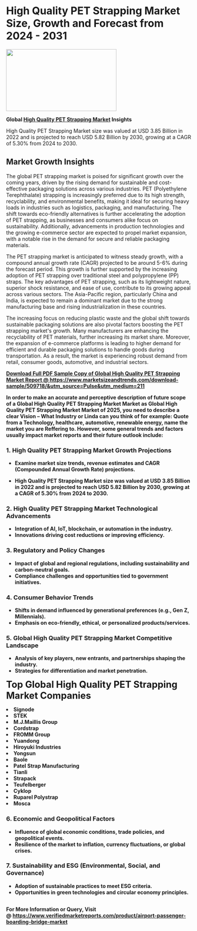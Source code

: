 <H1>High Quality PET Strapping Market Size, Growth and Forecast from 2024 - 2031</H1><img class="aligncenter size-medium wp-image-584254" src="https://thirdeyenews.in/wp-content/uploads/2024/09/Global-Market-Research-300x168.jpeg" alt="" width="300" height="168" /><p><strong>Global&nbsp;<a href="https://www.marketsizeandtrends.com/download-sample/509718/&amp;utm_source=Pulse&amp;utm_medium=211">High Quality PET Strapping Market</a> Insights</strong></p><p>High Quality PET Strapping Market size was valued at USD 3.85 Billion in 2022 and is projected to reach USD 5.82 Billion by 2030, growing at a CAGR of 5.30% from 2024 to 2030.</p><p><h2>Market Growth Insights</h2> <p>The global PET strapping market is poised for significant growth over the coming years, driven by the rising demand for sustainable and cost-effective packaging solutions across various industries. PET (Polyethylene Terephthalate) strapping is increasingly preferred due to its high strength, recyclability, and environmental benefits, making it ideal for securing heavy loads in industries such as logistics, packaging, and manufacturing. The shift towards eco-friendly alternatives is further accelerating the adoption of PET strapping, as businesses and consumers alike focus on sustainability. Additionally, advancements in production technologies and the growing e-commerce sector are expected to propel market expansion, with a notable rise in the demand for secure and reliable packaging materials.</p> <p><strong><a href="#"></a></strong></p> <p>The PET strapping market is anticipated to witness steady growth, with a compound annual growth rate (CAGR) projected to be around 5-6% during the forecast period. This growth is further supported by the increasing adoption of PET strapping over traditional steel and polypropylene (PP) straps. The key advantages of PET strapping, such as its lightweight nature, superior shock resistance, and ease of use, contribute to its growing appeal across various sectors. The Asia-Pacific region, particularly China and India, is expected to remain a dominant market due to the strong manufacturing base and rising industrialization in these countries.</p> <p>The increasing focus on reducing plastic waste and the global shift towards sustainable packaging solutions are also pivotal factors boosting the PET strapping market's growth. Many manufacturers are enhancing the recyclability of PET materials, further increasing its market share. Moreover, the expansion of e-commerce platforms is leading to higher demand for efficient and durable packaging solutions to handle goods during transportation. As a result, the market is experiencing robust demand from retail, consumer goods, automotive, and industrial sectors.</p> <p><strong><a href="#"></p><p><span class=""><strong>Download Full PDF Sample Copy of Global High Quality PET Strapping Market Report</strong> @ <a href="https://www.marketsizeandtrends.com/download-sample/509718/&amp;utm_source=Pulse&amp;utm_medium=211" target="_blank">https://www.marketsizeandtrends.com/download-sample/509718/&amp;utm_source=Pulse&amp;utm_medium=211</a></span></p><p>In order to make an accurate and perceptive description of future scope of a Global&nbsp;High Quality PET Strapping Market Market as Global&nbsp;High Quality PET Strapping Market Market of 2025, you need to describe a clear Vision &ndash; What Industry or Linda can you think of for example: Quote from a Technology, healthcare, automotive, renewable energy, name the market you are Reffering to. However, some general trends and factors usually impact market reports and their future outlook include:</p><h3>1.&nbsp;<strong>High Quality PET Strapping Market Growth Projections</strong></h3><ul><li>Examine market size trends, revenue estimates and CAGR (Compounded Annual Growth Rate) projections.</li><li><p>High Quality PET Strapping Market size was valued at USD 3.85 Billion in 2022 and is projected to reach USD 5.82 Billion by 2030, growing at a CAGR of 5.30% from 2024 to 2030.</p></li></ul><h3>2.&nbsp;<strong>High Quality PET Strapping Market Technological Advancements</strong></h3><ul><li>Integration of AI, IoT, blockchain, or automation in the industry.</li><li>Innovations driving cost reductions or improving efficiency.</li></ul><h3>3.&nbsp;<strong>Regulatory and Policy Changes</strong></h3><ul><li>Impact of global and regional regulations, including sustainability and carbon-neutral goals.</li><li>Compliance challenges and opportunities tied to government initiatives.</li></ul><h3>4.&nbsp;<strong>Consumer Behavior Trends</strong></h3><ul><li>Shifts in demand influenced by generational preferences (e.g., Gen Z, Millennials).</li><li>Emphasis on eco-friendly, ethical, or personalized products/services.</li></ul><h3>5.&nbsp;<strong>Global High Quality PET Strapping Market Competitive Landscape</strong></h3><ul><li>Analysis of key players, new entrants, and partnerships shaping the industry.</li><li>Strategies for differentiation and market penetration.</li></ul><p data-pm-slice="1 1 []"><span style="color: inherit; font-family: inherit; font-size: 25px;">Top Global High Quality PET Strapping Market Companies</span></p><div class="" data-test-id=""><p><li>Signode</li><li> STEK</li><li> M.J.Maillis Group</li><li> Cordstrap</li><li> FROMM Group</li><li> Yuandong</li><li> Hiroyuki Industries</li><li> Yongsun</li><li> Baole</li><li> Patel Strap Manufacturing</li><li> Tianli</li><li> Strapack</li><li> Teufelberger</li><li> Cyklop</li><li> Ruparel Polystrap</li><li> Mosca</li></p></div><h3>6.&nbsp;<strong>Economic and Geopolitical Factors</strong></h3><ul><li>Influence of global economic conditions, trade policies, and geopolitical events.</li><li>Resilience of the market to inflation, currency fluctuations, or global crises.</li></ul><h3>7.&nbsp;<strong>Sustainability and ESG (Environmental, Social, and Governance)</strong></h3><ul><li>Adoption of sustainable practices to meet ESG criteria.</li><li>Opportunities in green technologies and circular economy principles.</li></ul><h2><strong style="font-size: 14px;">For More Information or Query, Visit @&nbsp;</strong><a style="background-color: #ffffff; font-size: 14px;" href="https://www.marketsizeandtrends.com/report/high-quality-pet-strapping-market/" target="_blank">https://www.verifiedmarketreports.com/product/airport-passenger-boarding-bridge-market</a></h2>
